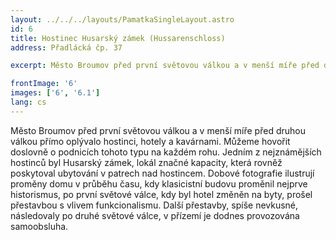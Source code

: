 ```yaml
---
layout: ../../../layouts/PamatkaSingleLayout.astro
id: 6
title: Hostinec Husarský zámek (Hussarenschloss)
address: Přadlácká čp. 37

excerpt: Město Broumov před první světovou válkou a v menší míře před druhou válkou přímo oplývalo hostinci, hotely a kavárnami. Můžeme hovořit doslovně o podnicích tohoto typu na každém rohu. Jedním z nejznámějších hostinců byl Husarský zámek, lokál značné kapacity, která rovněž poskytoval ubytování v patrech nad hostincem. Dobové fotografie ilustrují proměny domu v průběhu času, kdy klasicistní budovu proměnil nejprve historismus, po první světové válce, kdy byl hotel změněn na byty, prošel přestavbou s vlivem funkcionalismu.

frontImage: '6'
images: ['6', '6.1']
lang: cs
---
```


Město Broumov před první světovou válkou a v menší míře před druhou válkou přímo oplývalo hostinci, hotely a kavárnami. Můžeme hovořit doslovně o podnicích tohoto typu na každém rohu. Jedním z nejznámějších hostinců byl Husarský zámek, lokál značné kapacity, která rovněž poskytoval ubytování v patrech nad hostincem. Dobové fotografie ilustrují proměny domu v průběhu času, kdy klasicistní budovu proměnil nejprve historismus, po první světové válce, kdy byl hotel změněn na byty, prošel přestavbou s vlivem funkcionalismu. Další přestavby, spíše nevkusné, následovaly po druhé světové válce, v přízemí je dodnes provozována samoobsluha.

